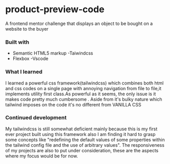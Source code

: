 # product-preview-code

A frontend mentor challenge that displays an object to be bought on a website to the buyer

### Built with

- Semantic HTML5 markup
  -Taiwindcss
- Flexbox
  -Vscode

### What I learned

I learned a powerful css framework(tailwindcss) which combines both html and css codes on a single page with annoying navigation from file to file,it implements utility first class.As powerful as it seems, the only issue is it makes code pretty much cumbersome . Aside from it's bulky nature which tailwind imposes on the code it's no different from VANILLA CSS

### Continued development

My tailwindcss is still somewhat deficient mainly because this is my first ever project built using this framework also I am finding it hard to grasp some concepts like "redefining the default values of some properties within the tailwind config file and the use of arbitrary values". The responsiveness of my projects are also to put under consideration, these are the aspects where my focus would be for now.
